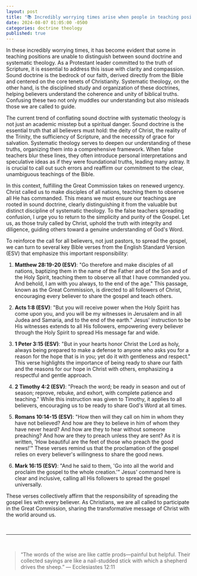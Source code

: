 ```yaml
---
layout: post
title: "📚 Incredibly worrying times arise when people in teaching positions cannot distinguish between sound doctrine and systematic theology. It's time for those truly called by Christ to fulfill the Great Commission."
date: 2024-08-07 01:05:00 -0500
categories: doctrine theology
published: true
---
```


In these incredibly worrying times, it has become evident that some in teaching positions are unable to distinguish between sound doctrine and systematic theology. As a Protestant leader committed to the truth of Scripture, it is essential to address this issue with clarity and compassion. Sound doctrine is the bedrock of our faith, derived directly from the Bible and centered on the core tenets of Christianity. Systematic theology, on the other hand, is the disciplined study and organization of these doctrines, helping believers understand the coherence and unity of biblical truths. Confusing these two not only muddles our understanding but also misleads those we are called to guide.

The current trend of conflating sound doctrine with systematic theology is not just an academic misstep but a spiritual danger. Sound doctrine is the essential truth that all believers must hold: the deity of Christ, the reality of the Trinity, the sufficiency of Scripture, and the necessity of grace for salvation. Systematic theology serves to deepen our understanding of these truths, organizing them into a comprehensive framework. When false teachers blur these lines, they often introduce personal interpretations and speculative ideas as if they were foundational truths, leading many astray. It is crucial to call out such errors and reaffirm our commitment to the clear, unambiguous teachings of the Bible.

In this context, fulfilling the Great Commission takes on renewed urgency. Christ called us to make disciples of all nations, teaching them to observe all He has commanded. This means we must ensure our teachings are rooted in sound doctrine, clearly distinguishing it from the valuable but distinct discipline of systematic theology. To the false teachers spreading confusion, I urge you to return to the simplicity and purity of the Gospel. Let us, as those truly called by Christ, uphold the truth with integrity and diligence, guiding others toward a genuine understanding of God's Word.

To reinforce the call for all believers, not just pastors, to spread the gospel, we can turn to several key Bible verses from the English Standard Version (ESV) that emphasize this important responsibility:

1. **Matthew 28:19-20 (ESV)**: "Go therefore and make disciples of all nations, baptizing them in the name of the Father and of the Son and of the Holy Spirit, teaching them to observe all that I have commanded you. And behold, I am with you always, to the end of the age." This passage, known as the Great Commission, is directed to all followers of Christ, encouraging every believer to share the gospel and teach others.

2. **Acts 1:8 (ESV)**: "But you will receive power when the Holy Spirit has come upon you, and you will be my witnesses in Jerusalem and in all Judea and Samaria, and to the end of the earth." Jesus' instruction to be His witnesses extends to all His followers, empowering every believer through the Holy Spirit to spread His message far and wide.

3. **1 Peter 3:15 (ESV)**: "But in your hearts honor Christ the Lord as holy, always being prepared to make a defense to anyone who asks you for a reason for the hope that is in you; yet do it with gentleness and respect." This verse highlights the importance of being ready to share our faith and the reasons for our hope in Christ with others, emphasizing a respectful and gentle approach.

4. **2 Timothy 4:2 (ESV)**: "Preach the word; be ready in season and out of season; reprove, rebuke, and exhort, with complete patience and teaching." While this instruction was given to Timothy, it applies to all believers, encouraging us to be ready to share God's Word at all times.

5. **Romans 10:14-15 (ESV)**: "How then will they call on him in whom they have not believed? And how are they to believe in him of whom they have never heard? And how are they to hear without someone preaching? And how are they to preach unless they are sent? As it is written, 'How beautiful are the feet of those who preach the good news!'" These verses remind us that the proclamation of the gospel relies on every believer's willingness to share the good news.

6. **Mark 16:15 (ESV)**: "And he said to them, 'Go into all the world and proclaim the gospel to the whole creation.'" Jesus' command here is clear and inclusive, calling all His followers to spread the gospel universally.

These verses collectively affirm that the responsibility of spreading the gospel lies with every believer. As Christians, we are all called to participate in the Great Commission, sharing the transformative message of Christ with the world around us.

<br>

---

<br>

> “The words of the wise are like cattle prods—painful but helpful. Their collected sayings are like a nail-studded stick with which a shepherd drives the sheep.” ― Ecclesiastes 12:11

<script>
    var refTagger = {
        settings: {
            bibleVersion: 'NLT'
        }
    }; 

    (function(d, t) {
        var n=d.querySelector('[nonce]');
        refTagger.settings.nonce = n && (n.nonce||n.getAttribute('nonce'));
        var g = d.createElement(t), s = d.getElementsByTagName(t)[0];
        g.src = 'https://api.reftagger.com/v2/RefTagger.js';
        g.nonce = refTagger.settings.nonce;
        s.parentNode.insertBefore(g, s);
    }(document, 'script'));
</script>